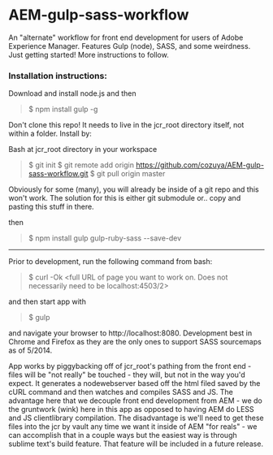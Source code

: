 AEM-gulp-sass-workflow
======================

An "alternate" workflow for front end development for users of Adobe Experience Manager.  Features Gulp (node), SASS, and some weirdness.  Just getting started!  More instructions to follow.

### Installation instructions: ###

Download and install node.js and then

>$ npm install gulp -g

Don't clone this repo!  It needs to live in the jcr_root directory itself, not within a folder.  Install by:

Bash at jcr_root directory in your workspace

>$ git init
>$ git remote add origin https://github.com/cozuya/AEM-gulp-sass-workflow.git
>$ git pull origin master

Obviously for some (many), you will already be inside of a git repo and this won't work.  The solution for this is either git submodule or.. copy and pasting this stuff in there.

then

>$ npm install gulp gulp-ruby-sass --save-dev

---

Prior to development, run the following command from bash:

>$ curl -Ok <full URL of page you want to work on.  Does not necessarily need to be localhost:4503/2>

and then start app with

>$ gulp

and navigate your browser to http://localhost:8080.  Development best in Chrome and Firefox as they are the only ones to support SASS sourcemaps as of 5/2014.

App works by piggybacking off of jcr_root's pathing from the front end - files will be "not really" be touched - they will, but not in the way you'd expect.  It generates a nodewebserver based off the html filed saved by the cURL command and then watches and compiles SASS and JS.  The advantage here that we decouple front end development from AEM - we do the gruntwork (wink) here in this app as opposed to having AEM do LESS and JS clientlibrary compilation.  The disadvantage is we'll need to get these files into the jcr by vault any time we want it inside of AEM "for reals" - we can accomplish that in a couple ways but the easiest way is through sublime text's build feature.  That feature will be included in a future release.

